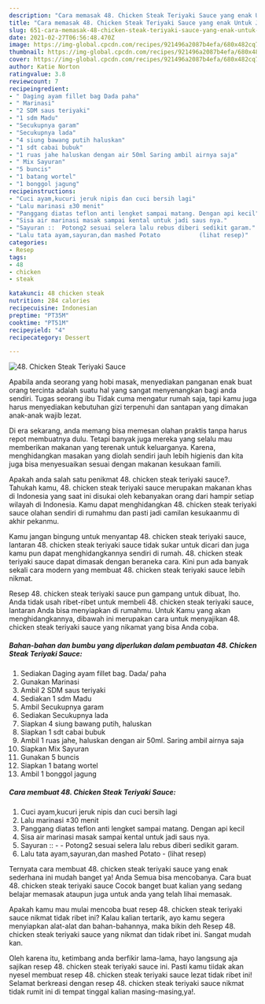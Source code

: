 ```yaml
---
description: "Cara memasak 48. Chicken Steak Teriyaki Sauce yang enak Untuk Jualan"
title: "Cara memasak 48. Chicken Steak Teriyaki Sauce yang enak Untuk Jualan"
slug: 651-cara-memasak-48-chicken-steak-teriyaki-sauce-yang-enak-untuk-jualan
date: 2021-02-27T06:56:48.470Z
image: https://img-global.cpcdn.com/recipes/921496a2087b4efa/680x482cq70/48-chicken-steak-teriyaki-sauce-foto-resep-utama.jpg
thumbnail: https://img-global.cpcdn.com/recipes/921496a2087b4efa/680x482cq70/48-chicken-steak-teriyaki-sauce-foto-resep-utama.jpg
cover: https://img-global.cpcdn.com/recipes/921496a2087b4efa/680x482cq70/48-chicken-steak-teriyaki-sauce-foto-resep-utama.jpg
author: Katie Norton
ratingvalue: 3.8
reviewcount: 7
recipeingredient:
- " Daging ayam fillet bag Dada paha"
- " Marinasi"
- "2 SDM saus teriyaki"
- "1 sdm Madu"
- "Secukupnya garam"
- "Secukupnya lada"
- "4 siung bawang putih haluskan"
- "1 sdt cabai bubuk"
- "1 ruas jahe haluskan dengan air 50ml Saring ambil airnya saja"
- " Mix Sayuran"
- "5 buncis"
- "1 batang wortel"
- "1 bonggol jagung"
recipeinstructions:
- "Cuci ayam,kucuri jeruk nipis dan cuci bersih lagi"
- "Lalu marinasi ±30 menit"
- "Panggang diatas teflon anti lengket sampai matang. Dengan api kecil"
- "Sisa air marinasi masak sampai kental untuk jadi saus nya."
- "Sayuran ::  Potong2 sesuai selera lalu rebus diberi sedikit garam."
- "Lalu tata ayam,sayuran,dan mashed Potato           (lihat resep)"
categories:
- Resep
tags:
- 48
- chicken
- steak

katakunci: 48 chicken steak 
nutrition: 284 calories
recipecuisine: Indonesian
preptime: "PT35M"
cooktime: "PT51M"
recipeyield: "4"
recipecategory: Dessert

---
```



![48. Chicken Steak Teriyaki Sauce](https://img-global.cpcdn.com/recipes/921496a2087b4efa/680x482cq70/48-chicken-steak-teriyaki-sauce-foto-resep-utama.jpg)

Apabila anda seorang yang hobi masak, menyediakan panganan enak buat orang tercinta adalah suatu hal yang sangat menyenangkan bagi anda sendiri. Tugas seorang ibu Tidak cuma mengatur rumah saja, tapi kamu juga harus menyediakan kebutuhan gizi terpenuhi dan santapan yang dimakan anak-anak wajib lezat.

Di era  sekarang, anda memang bisa memesan olahan praktis tanpa harus repot membuatnya dulu. Tetapi banyak juga mereka yang selalu mau memberikan makanan yang terenak untuk keluarganya. Karena, menghidangkan masakan yang diolah sendiri jauh lebih higienis dan kita juga bisa menyesuaikan sesuai dengan makanan kesukaan famili. 



Apakah anda salah satu penikmat 48. chicken steak teriyaki sauce?. Tahukah kamu, 48. chicken steak teriyaki sauce merupakan makanan khas di Indonesia yang saat ini disukai oleh kebanyakan orang dari hampir setiap wilayah di Indonesia. Kamu dapat menghidangkan 48. chicken steak teriyaki sauce olahan sendiri di rumahmu dan pasti jadi camilan kesukaanmu di akhir pekanmu.

Kamu jangan bingung untuk menyantap 48. chicken steak teriyaki sauce, lantaran 48. chicken steak teriyaki sauce tidak sukar untuk dicari dan juga kamu pun dapat menghidangkannya sendiri di rumah. 48. chicken steak teriyaki sauce dapat dimasak dengan beraneka cara. Kini pun ada banyak sekali cara modern yang membuat 48. chicken steak teriyaki sauce lebih nikmat.

Resep 48. chicken steak teriyaki sauce pun gampang untuk dibuat, lho. Anda tidak usah ribet-ribet untuk membeli 48. chicken steak teriyaki sauce, lantaran Anda bisa menyiapkan di rumahmu. Untuk Kamu yang akan menghidangkannya, dibawah ini merupakan cara untuk menyajikan 48. chicken steak teriyaki sauce yang nikamat yang bisa Anda coba.

<!--inarticleads1-->

##### Bahan-bahan dan bumbu yang diperlukan dalam pembuatan 48. Chicken Steak Teriyaki Sauce:

1. Sediakan  Daging ayam fillet bag. Dada/ paha
1. Gunakan  Marinasi
1. Ambil 2 SDM saus teriyaki
1. Sediakan 1 sdm Madu
1. Ambil Secukupnya garam
1. Sediakan Secukupnya lada
1. Siapkan 4 siung bawang putih, haluskan
1. Siapkan 1 sdt cabai bubuk
1. Ambil 1 ruas jahe, haluskan dengan air 50ml. Saring ambil airnya saja
1. Siapkan  Mix Sayuran
1. Gunakan 5 buncis
1. Siapkan 1 batang wortel
1. Ambil 1 bonggol jagung




<!--inarticleads2-->

##### Cara membuat 48. Chicken Steak Teriyaki Sauce:

1. Cuci ayam,kucuri jeruk nipis dan cuci bersih lagi
1. Lalu marinasi ±30 menit
1. Panggang diatas teflon anti lengket sampai matang. Dengan api kecil
1. Sisa air marinasi masak sampai kental untuk jadi saus nya.
1. Sayuran :: -  - Potong2 sesuai selera lalu rebus diberi sedikit garam.
1. Lalu tata ayam,sayuran,dan mashed Potato -           (lihat resep)




Ternyata cara membuat 48. chicken steak teriyaki sauce yang enak sederhana ini mudah banget ya! Anda Semua bisa mencobanya. Cara buat 48. chicken steak teriyaki sauce Cocok banget buat kalian yang sedang belajar memasak ataupun juga untuk anda yang telah lihai memasak.

Apakah kamu mau mulai mencoba buat resep 48. chicken steak teriyaki sauce nikmat tidak ribet ini? Kalau kalian tertarik, ayo kamu segera menyiapkan alat-alat dan bahan-bahannya, maka bikin deh Resep 48. chicken steak teriyaki sauce yang nikmat dan tidak ribet ini. Sangat mudah kan. 

Oleh karena itu, ketimbang anda berfikir lama-lama, hayo langsung aja sajikan resep 48. chicken steak teriyaki sauce ini. Pasti kamu tiidak akan nyesel membuat resep 48. chicken steak teriyaki sauce lezat tidak ribet ini! Selamat berkreasi dengan resep 48. chicken steak teriyaki sauce nikmat tidak rumit ini di tempat tinggal kalian masing-masing,ya!.

